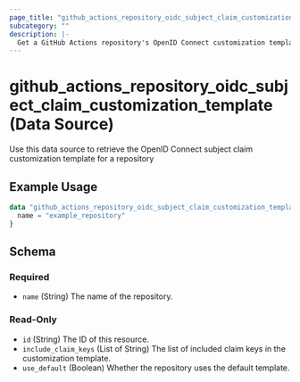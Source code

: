 ```yaml
---
page_title: "github_actions_repository_oidc_subject_claim_customization_template Data Source - github"
subcategory: ""
description: |-
  Get a GitHub Actions repository's OpenID Connect customization template
---
```


# github_actions_repository_oidc_subject_claim_customization_template (Data Source)

Use this data source to retrieve the OpenID Connect subject claim customization template for a repository

## Example Usage

```terraform
data "github_actions_repository_oidc_subject_claim_customization_template" "example" {
  name = "example_repository"
}
```

<!-- schema generated by tfplugindocs -->
## Schema

### Required

- `name` (String) The name of the repository.

### Read-Only

- `id` (String) The ID of this resource.
- `include_claim_keys` (List of String) The list of included claim keys in the customization template.
- `use_default` (Boolean) Whether the repository uses the default template.
